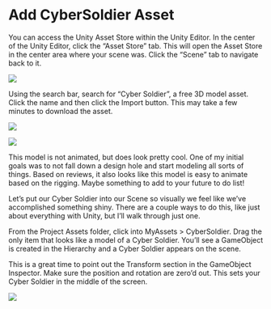 # Add CyberSoldier Asset

You can access the Unity Asset Store within the Unity Editor. In the center of the Unity Editor, click the “Asset Store” tab. This will open the Asset Store in the center area where your scene was. Click the “Scene” tab to navigate back to it.

![](https://cdn-images-1.medium.com/max/1600/1*SXGuadQUmRLKDDAKpuZPtw.png)

Using the search bar, search for “Cyber Soldier”, a free 3D model asset. Click the name and then click the Import button. This may take a few minutes to download the asset.

![](https://cdn-images-1.medium.com/max/1600/1*M2OpZGteh16PMRH9kTKAmg.png)

![](https://cdn-images-1.medium.com/max/1600/1*6JPKAOvHaMYPnfTUwZQBjQ.png)

This model is not animated, but does look pretty cool. One of my initial goals was to not fall down a design hole and start modeling all sorts of things. Based on reviews, it also looks like this model is easy to animate based on the rigging. Maybe something to add to your future to do list!

Let’s put our Cyber Soldier into our Scene so visually we feel like we’ve accomplished something shiny. There are a couple ways to do this, like just about everything with Unity, but I’ll walk through just one.

From the Project Assets folder, click into MyAssets &gt; CyberSoldier. Drag the only item that looks like a model of a Cyber Soldier. You’ll see a GameObject is created in the Hierarchy and a Cyber Soldier appears on the scene.

This is a great time to point out the Transform section in the GameObject Inspector. Make sure the position and rotation are zero’d out. This sets your Cyber Soldier in the middle of the screen.

![](https://cdn-images-1.medium.com/max/1600/1*Y7Z7s9RSv2qhftKlrsQyEg.png)

  


